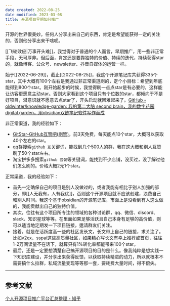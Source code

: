 ```yaml
---
date created: 2022-08-25
date modified: 2023-03-08
title: 开源项目早期如何推广
---
```


开源的世界很美妙。任何人分享出来自己的东西，肯定是希望能获得一定的关注的，否则他分享出来干啥呢。

[[飞轮效应|万事开头难]]，我觉得对于普通的个人而言，早期推广，用一些非正常手段，无可厚非。但后面，肯定还是要靠独特的价值、持续的迭代，持续获得star的，就像博客、公众号、newsletter、抖音自媒体的运营一样。

始于[[2022-06-29]]，截止[[2022-08-25]]，我这个开源笔记库共获得335个star，其中大概有100个左右是我通过非正常渠道刷的，定个小目标：希望到年底能得到800个star。刚开始起步的时候，我觉得刷一点点star是有必要的，这样能让访客更愿意主动star。否则大家看到这个项目只有个位数的star，都倾向于不是好项目，潜意识就不愿意去点star了，开头启动就困难起来了。[GitHub - oldwinter/knowledge-garden: 我的第二大脑 second brain，我的数字花园 digital garden，用obsidian双链笔记软件写作而成](https://github.com/oldwinter/knowledge-garden)

非正常渠道，我的经验如下：

- [GitStar-GitHub互赞吧(刷赞)](https://gitstar.com.cn/)，前3天免费，每天能点10个star，大概可以获取40个左右的star。
- qq群搜索`github 互`关键词，能找到几个500人的群，我在这大概和别人互赞刷了50个star左右。
- 淘宝拼多多搜索`github 套餐`等关键词，能找到不少店铺，没买过，没了解过他们怎么刷的。价格大概2元1个star。

正常渠道，我的经验如下：

- 首先一定确保自己的项目是别人没做过的，或者我能有相比于别人加强的部分，即[[人无我有，人有我优]]，否则这个开源项目就不应该创建，浪费自己和别人时间。我这个基于obsidian的开源笔记库，市面上是没看到有人这么做的，我能贡献出自己的独特价值。
- 其次，往往有这个项目所专注的领域的各种讨论群，qq、微信、discord、slack、知识星球等等。在里面如果足够活跃且自己本身有足够的高价值，则可以适当地定期发一下项目链接，邀请群友们关注。
- 接着，就是在活跃度高一些的社区发长文，长文带上自己的链接，求关注了。比如v2ex、sspai这些高质量社区，如果精心写长文有幸上推荐或首页，往往1-2万阅读量不在话下，就算只有1%转化率都能带来100个star。
- 最后，还是一定要想清楚自己搞开源项目的目的是什么。像我纯粹是想实践一下知识库建设，并分享出来获得反馈，以获取持续精进的动力，所以就根本不需要搞什么拉群，私域流量变现等等那一套，要耗费大量时间，得不偿失。

---

## 参考文献

[个人开源项目推广平台汇总整理 - 知乎](https://zhuanlan.zhihu.com/p/546129741)
